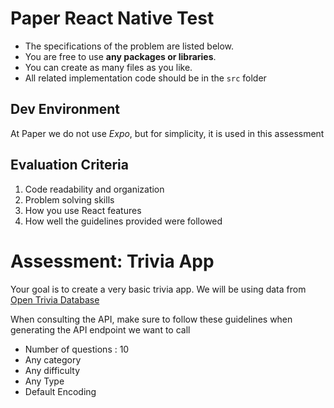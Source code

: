# Paper React Native Test

- The specifications of the problem are listed below. 
- You are free to use **any packages or libraries**. 
- You can create as many files as you like. 
- All related implementation code should be in the `src` folder

## Dev Environment

At Paper we do not use *Expo*, but for simplicity, it is used in this assessment

## Evaluation Criteria

1. Code readability and organization
2. Problem solving skills
3. How you use React features
4. How well the guidelines provided were followed

# Assessment: Trivia App 
Your goal is to create a very basic trivia app. We will be using data from [Open Trivia Database](https://opentdb.com/api_config.php)

When consulting the API, make sure to follow these guidelines when generating the API endpoint we want to call
- Number of questions : 10
- Any category
- Any difficulty
- Any Type
- Default Encoding
